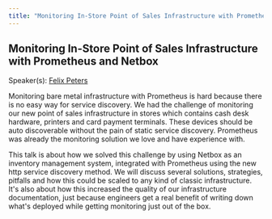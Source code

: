 ```yaml
---
title: "Monitoring In-Store Point of Sales Infrastructure with Prometheus and Netbox"
---
```


## Monitoring In-Store Point of Sales Infrastructure with Prometheus and Netbox

Speaker(s): [Felix Peters](../../speakers/felix-peters)

Monitoring bare metal infrastructure with Prometheus is hard because there is no easy way for service discovery. We had the challenge of monitoring our new point of sales infrastructure in stores which contains cash desk hardware, printers and card payment terminals. These devices should be auto discoverable without the pain of static service discovery. Prometheus was already the monitoring solution we love and have experience with. 

This talk is about how we solved this challenge by using Netbox as an inventory management system, integrated with Prometheus using the new http service discovery method. We will discuss several solutions, strategies, pitfalls and how this could be scaled to any kind of classic infrastructure.
It's also about how this increased the quality of our infrastructure documentation, just because engineers get a real benefit of writing down what's deployed while getting monitoring just out of the box. 
